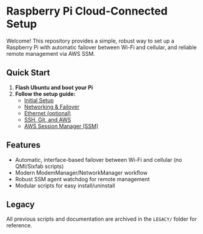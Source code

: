 # Raspberry Pi Cloud-Connected Setup

Welcome! This repository provides a simple, robust way to set up a Raspberry Pi with automatic failover between Wi-Fi and cellular, and reliable remote management via AWS SSM.

## Quick Start

1. **Flash Ubuntu and boot your Pi**
2. **Follow the setup guide:**
   - [Initial Setup](docs/setup.md)
   - [Networking & Failover](docs/networking.md)
   - [Ethernet (optional)](docs/ethernet.md)
   - [SSH, Git, and AWS](docs/ssh-git-aws.md)
   - [AWS Session Manager (SSM)](docs/aws-session-manager.md)

## Features
- Automatic, interface-based failover between Wi-Fi and cellular (no QMI/Sixfab scripts)
- Modern ModemManager/NetworkManager workflow
- Robust SSM agent watchdog for remote management
- Modular scripts for easy install/uninstall

## Legacy
All previous scripts and documentation are archived in the `LEGACY/` folder for reference.
